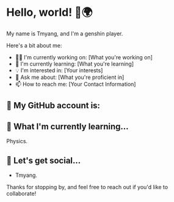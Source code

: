 # Hello, world! 👋🌍

My name is Tmyang, and I'm a genshin player.

Here's a bit about me:

- 👩‍💻 I'm currently working on: [What you're working on]
- 🌱 I'm currently learning: [What you're learning]
- 💡 I'm interested in: [Your interests]
- 💬 Ask me about: [What you're proficient in]
- 📫 How to reach me: [Your Contact Information]

## 👷 My GitHub account is:



## 📖 What I'm currently learning...

Physics.

## 💭 Let's get social...

- Tmyang.

Thanks for stopping by, and feel free to reach out if you'd like to collaborate!
